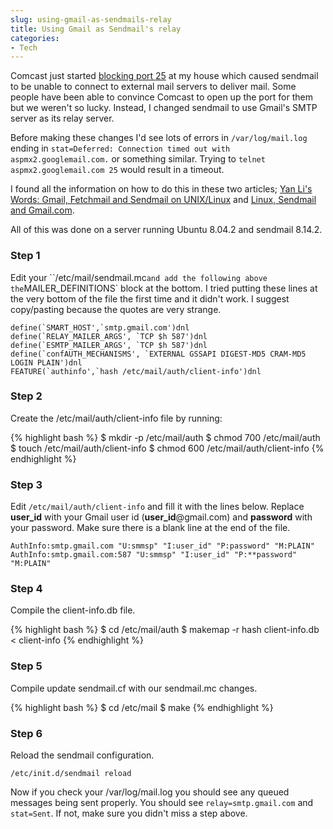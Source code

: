 ```yaml
---
slug: using-gmail-as-sendmails-relay
title: Using Gmail as Sendmail's relay
categories:
- Tech
---
```


Comcast just started [blocking port 25](http://news.zdnet.com/2100-3513_22-136518.html) at my house which caused sendmail to be unable to connect to external mail servers to deliver mail. Some people have been able to convince Comcast to open up the port for them but we weren't so lucky. Instead, I changed sendmail to use Gmail's SMTP server as its relay server.

Before making these changes I'd see lots of errors in `/var/log/mail.log` ending in `stat=Deferred: Connection timed out with aspmx2.googlemail.com.` or something similar. Trying to `telnet aspmx2.googlemail.com 25` would result in a timeout.

I found all the information on how to do this in these two articles; [Yan Li's Words: Gmail, Fetchmail and Sendmail on UNIX/Linux](http://elliotli.blogspot.com/2007/08/gmail-fetchmail-and-sendmail-on.html) and [Linux, Sendmail and Gmail.com](http://www.linuxha.com/other/sendmail/gmail.html).

All of this was done on a server running Ubuntu 8.04.2 and sendmail 8.14.2.


### Step 1

Edit your ``/etc/mail/sendmail.mc` and add the following above the `MAILER_DEFINITIONS` block at the bottom. I tried putting these lines at the very bottom of the file the first time and it didn't work. I suggest copy/pasting because the quotes are very strange.

    define(`SMART_HOST',`smtp.gmail.com')dnl
    define(`RELAY_MAILER_ARGS', `TCP $h 587')dnl
    define(`ESMTP_MAILER_ARGS', `TCP $h 587')dnl
    define(`confAUTH_MECHANISMS', `EXTERNAL GSSAPI DIGEST-MD5 CRAM-MD5 LOGIN PLAIN')dnl
    FEATURE(`authinfo',`hash /etc/mail/auth/client-info')dnl

### Step 2

Create the /etc/mail/auth/client-info file by running:

{% highlight bash %}
$ mkdir -p /etc/mail/auth
$ chmod 700 /etc/mail/auth
$ touch /etc/mail/auth/client-info
$ chmod 600 /etc/mail/auth/client-info
{% endhighlight %}

### Step 3

Edit `/etc/mail/auth/client-info` and fill it with the lines below. Replace **user_id** with your Gmail user id (**user_id**@gmail.com) and **password** with your password. Make sure there is a blank line at the end of the file.

    AuthInfo:smtp.gmail.com "U:smmsp" "I:user_id" "P:password" "M:PLAIN"
    AuthInfo:smtp.gmail.com:587 "U:smmsp" "I:user_id" "P:**password" "M:PLAIN"

### Step 4

Compile the client-info.db file.


{% highlight bash %}
$ cd /etc/mail/auth
$ makemap -r hash client-info.db < client-info
{% endhighlight %}

### Step 5

Compile update sendmail.cf with our sendmail.mc changes.


{% highlight bash %}
$ cd /etc/mail
$ make
{% endhighlight %}

### Step 6

Reload the sendmail configuration.

    /etc/init.d/sendmail reload

Now if you check your /var/log/mail.log you should see any queued messages being sent properly. You should see `relay=smtp.gmail.com` and `stat=Sent`. If not, make sure you didn't miss a step above.
